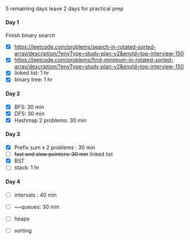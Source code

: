 

5 remaining days
leave 2 days for practical prep
#### Day 1
Finish binary search
- [X] https://leetcode.com/problems/search-in-rotated-sorted-array/description/?envType=study-plan-v2&envId=top-interview-150
- [x] https://leetcode.com/problems/find-minimum-in-rotated-sorted-array/description/?envType=study-plan-v2&envId=top-interview-150
- [x] linked list: 1 hr
- [x] binary tree: 1 hr

#### Day 2
- [x] BFS: 30 min
- [x] DFS: 30 min
- [x] Hashmap 2 problems: 30 min

#### Day 3
- [x] Prefix sum x 2 problems : 30 min
- [ ] ~~fast and slow pointers: 30 min~~ linked list
- [x] BST
- [ ] stack: 1 hr
#### Day 4
- [ ] intervals : 40 min
- [ ] ~~queues: 30 min
- [ ] heaps

- [ ] sorting
